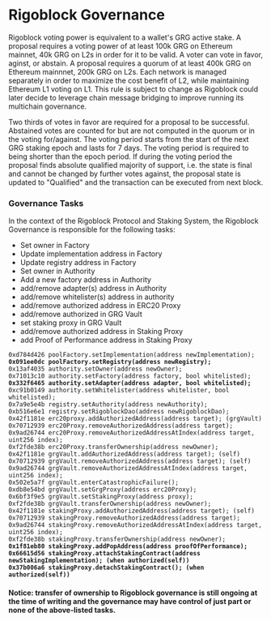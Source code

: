 # Rigoblock Governance

Rigoblock voting power is equivalent to a wallet's GRG active stake. A proposal requires a voting power of at least 100k GRG on Ethereum mainnet, 40k GRG on L2s in order for it to be valid. A voter can vote in favor, aginst, or abstain. A proposal requires a quorum of at least 400k GRG on Ethereum mainnnet, 200k GRG on L2s. Each network is managed separately in order to maximize the cost benefit of L2, while maintaining Ethereum L1 voting on L1. This rule is subject to change as Rigoblock could later decide to leverage chain message bridging to improve running its multichain governance.

Two thirds of votes in favor are required for a proposal to be successful. Abstained votes are counted for but are not computed in the quorum or in the voting for/against. The voting period starts from the start of the next GRG staking epoch and lasts for 7 days. The voting period is required to being shorter than the epoch period. If during the voting period the proposal finds absolute qualified majority of support, i.e. the state is final and cannot be changed by further votes against, the proposal state is updated to "Qualified" and the transaction can be executed from next block.

### Governance Tasks

In the context of the Rigoblock Protocol and Staking System, the Rigoblock Governance is responsible for the following tasks:

* Set owner in Factory
* Update implementation address in Factory
* Update registry address in Factory
* Set owner in Authority
* Add a new factory address in Authority
* add/remove adapter(s) address in Authority
* add/remove whitelister(s) address in authority
* add/remove authorized address in ERC20 Proxy
* add/remove authorized in GRG Vault
* set staking proxy in GRG Vault
* add/remove authorized address in Staking Proxy
* add Proof of Performance address in Staking Proxy

<pre><code>0xd784d426 poolFactory.setImplementation(address newImplementation);
<strong>0x091ee0dc poolFactory.setRegistry(address newRegistry);
</strong>0x13af4035 authority.setOwner(address newOwner);
0x71013c10 authority.setFactory(address factory, bool whitelisted);
<strong>0x332f6465 authority.setAdapter(address adapter, bool whitelisted);
</strong>0xc91b0149 authority.setWhitelister(address whitelister, bool whitelisted);
0x7a9e5e4b registry.setAuthority(address newAuthority);
0xb516e6e1 registry.setRigoblockDao(address newRigoblockDao);
0x42f1181e erc20proxy.addAuthorizedAddress(address target); (grgVault)
0x70712939 erc20Proxy.removeAuthorizedAddress(address target);
0x9ad26744 erc20Proxy.removeAuthorizedAddressAtIndex(address target, uint256 index);
0xf2fde38b erc20Proxy.transferOwnership(address newOwner);
0x42f1181e grgVault.addAuthorizedAddress(address target); (self)
0x70712939 grgVault.removeAuthorizedAddress(address target); (self)
0x9ad26744 grgVault.removeAuthorizedAddressAtIndex(address target, uint256 index);
0x502e5a7f grgVault.enterCatastrophicFailure();
0xdb8e54bd grgVault.setGrgProxy(address erc20Proxy);
0x6bf3f9e5 grgVault.setStakingProxy(address proxy);
0xf2fde38b grgVault.transferOwnership(address newOwner);
0x42f1181e stakingProxy.addAuthorizedAddress(address target); (self)
0x70712939 stakingProxy.removeAuthorizedAddress(address target);
0x9ad26744 stakingProxy.removeAuthorizedAddressAtIndex(address target, uint256 index);
0xf2fde38b stakingProxy.transferOwnership(address newOwner);
<strong>0x1f81eb80 stakingProxy.addPopAddress(address proofOfPerformance);
</strong><strong>0x66615d56 stakingProxy.attachStakingContract(address newStakingImplementation); (when authorized(self))
</strong><strong>0x37b006a6 stakingProxy.detachStakingContract(); (when authorized(self))
</strong></code></pre>

#### Notice: transfer of ownership to Rigoblock governance is still ongoing at the time of writing and the governance may have control of just part or none of the above-listed tasks.
